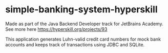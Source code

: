 # simple-banking-system-hyperskill
Made as part of the Java Backend Developer track for JetBrains Academy. See more here https://hyperskill.org/projects/93

This application generates Luhn-valid credit card numbers for mock bank accounts and keeps track of transactions using JDBC and SQLite.
